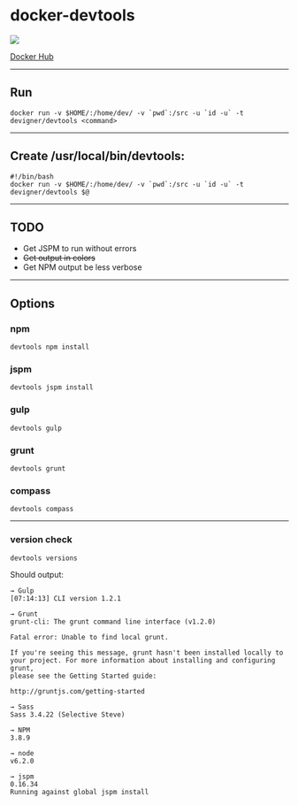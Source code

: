 # docker-devtools

[![](https://imagelayers.io/badge/devigner/devtools:latest.svg)](https://imagelayers.io/?images=devigner/devtools:latest 'Get your own badge on imagelayers.io')

[Docker Hub](https://hub.docker.com/r/devigner/devtools/)

---

## Run

    docker run -v $HOME/:/home/dev/ -v `pwd`:/src -u `id -u` -t devigner/devtools <command>

---

## Create /usr/local/bin/devtools:

    #!/bin/bash
    docker run -v $HOME/:/home/dev/ -v `pwd`:/src -u `id -u` -t devigner/devtools $@

---

## TODO

- Get JSPM to run without errors
- ~~Get output in colors~~
- Get NPM output be less verbose

---

## Options

### npm

    devtools npm install

### jspm

    devtools jspm install

### gulp

    devtools gulp

### grunt

    devtools grunt

### compass

    devtools compass

---


### version check


    devtools versions


Should output:


    → Gulp
    [07:14:13] CLI version 1.2.1

    → Grunt
    grunt-cli: The grunt command line interface (v1.2.0)

    Fatal error: Unable to find local grunt.

    If you're seeing this message, grunt hasn't been installed locally to
    your project. For more information about installing and configuring grunt,
    please see the Getting Started guide:

    http://gruntjs.com/getting-started

    → Sass
    Sass 3.4.22 (Selective Steve)

    → NPM
    3.8.9

    → node
    v6.2.0

    → jspm
    0.16.34
    Running against global jspm install

